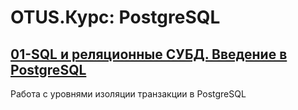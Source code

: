 # OTUS.Курс: PostgreSQL

## [01-SQL и реляционные СУБД. Введение в PostgreSQL ](01-SQL)
Работа с уровнями изоляции транзакции в PostgreSQL
